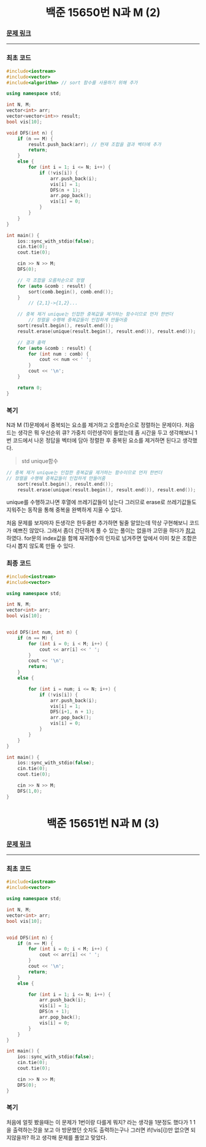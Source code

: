 <h1 align = "center">백준 15650번 N과 M (2)</h1>

### [문제 링크](https://www.acmicpc.net/problem/15650 "15650번 N과 M (2)")
---

### 최초 코드
```cpp
#include<iostream>
#include<vector>
#include<algorithm> // sort 함수를 사용하기 위해 추가

using namespace std;

int N, M;
vector<int> arr;
vector<vector<int>> result;
bool vis[10];

void DFS(int n) {
	if (n == M) {
		result.push_back(arr); // 현재 조합을 결과 벡터에 추가
		return;
	}
	else {
		for (int i = 1; i <= N; i++) {
			if (!vis[i]) {
				arr.push_back(i);
				vis[i] = 1;
				DFS(n + 1);
				arr.pop_back();
				vis[i] = 0;
			}
		}
	}
}

int main() {
	ios::sync_with_stdio(false);
	cin.tie(0);
	cout.tie(0);

	cin >> N >> M;
	DFS(0);

	// 각 조합을 오름차순으로 정렬
	for (auto &comb : result) {
		sort(comb.begin(), comb.end());
	}
        // {2,1}->{1,2}...

	// 중복 제거 unique는 인접한 중복값을 제거하는 함수이므로 먼저 한번더
        // 정렬을 수행해 중복값들이 인접하게 만들어줌 
	sort(result.begin(), result.end());
	result.erase(unique(result.begin(), result.end()), result.end());

	// 결과 출력
	for (auto &comb : result) {
		for (int num : comb) {
			cout << num << ' ';
		}
		cout << '\n';
	}

	return 0;
}
```

### 복기
N과 M (1)문제에서 중복되는 요소를 제거하고 오름차순으로 정렬하는 문제이다.
처음 드는 생각은 뭐 우선순위 큐? 가중치 이런생각이 들었는데 좀 시간을 두고 생각해보니 1번 코드에서 나온 정답을 벡터에 담아 정렬한 후 중복된 요소를 제거하면 된다고 생각했다.

> std unique함수
```cpp
// 중복 제거 unique는 인접한 중복값을 제거하는 함수이므로 먼저 한번더
// 정렬을 수행해 중복값들이 인접하게 만들어줌 
	sort(result.begin(), result.end());
	result.erase(unique(result.begin(), result.end()), result.end());
```
unique를 수행하고나면 후열에 쓰레기값들이 남는다 그러므로 erase로 쓰레기값들도 지워주는 동작을 통해 중복을 완벽하게 지울 수 있다.

처음 문제를 보자마자 든생각은 한두줄만 추가하면 될줄 알았는데 막상 구현해보니 코드가 예쁘진 않았다. 그래서 좀더 간단하게 풀 수 있는 풀이는 없을까 고민을 하다가 [참고](https://cryptosalamander.tistory.com/55)하였다. for문의 index값을 함께 재귀함수의 인자로 넘겨주면 앞에서 이미 찾은 조합은 다시 뽑지 않도록 만들 수 있다.



### 최종 코드
```cpp
#include<iostream>
#include<vector>

using namespace std;

int N, M;
vector<int> arr;
bool vis[10];


void DFS(int num, int n) {
	if (n == M) {
		for (int i = 0; i < M; i++) {
			cout << arr[i] << ' ';
		}
		cout << '\n';
		return;
	}
	else {

		for (int i = num; i <= N; i++) {
			if (!vis[i]) {
				arr.push_back(i);
				vis[i] = 1;
				DFS(i+1, n + 1);
				arr.pop_back();
				vis[i] = 0;
			}
		}
	}
}

int main() {
	ios::sync_with_stdio(false);
	cin.tie(0);
	cout.tie(0);

	cin >> N >> M;
	DFS(1,0);
}

```


<h1 align = "center">백준 15651번 N과 M (3)</h1>

### [문제 링크](https://www.acmicpc.net/problem/15651 "15651번 N과 M (3)")
---

### 최초 코드
```cpp
#include<iostream>
#include<vector>

using namespace std;

int N, M;
vector<int> arr;
bool vis[10];


void DFS(int n) {
	if (n == M) {
		for (int i = 0; i < M; i++) {
			cout << arr[i] << ' ';
		}
		cout << '\n';
		return;
	}
	else {

		for (int i = 1; i <= N; i++) {
			arr.push_back(i);
			vis[i] = 1;
			DFS(n + 1);
			arr.pop_back();
			vis[i] = 0;
		}
	}
}

int main() {
	ios::sync_with_stdio(false);
	cin.tie(0);
	cout.tie(0);

	cin >> N >> M;
	DFS(0);
}
```
### 복기
처음에 얼핏 봤을때는 이 문제가 1번이랑 다를게 뭐지? 라는 생각을 1분정도 했다가 1 1 을 출력하는것을 보고 아 방문했던 숫자도 출력하는구나 그러면 if(!vis[i])만 없으면 되지않을까? 하고 생각해 문제를 풀었고 맞았다.